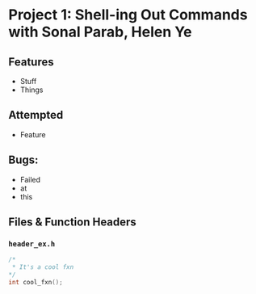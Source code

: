 # Project 1: Shell-ing Out Commands with Sonal Parab, Helen Ye

## Features
* Stuff
* Things

## Attempted
* Feature

## Bugs:
* Failed
* at
* this

## Files & Function Headers

### `header_ex.h`
```c
/*
 * It's a cool fxn
*/
int cool_fxn();
```
